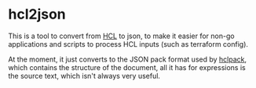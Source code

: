 # hcl2json

This is a tool to convert from [HCL](https://github.com/hashicorp/hcl2/blob/master/hcl/hclsyntax/spec.md) to json, to make it easier for non-go applications and scripts to process HCL inputs (such as terraform config).

At the moment, it just converts to the JSON pack format used by [hclpack]( https://godoc.org/github.com/hashicorp/hcl2/hclpack), which contains the structure of the document, all it has for expressions is the source text, which isn't always very useful.
